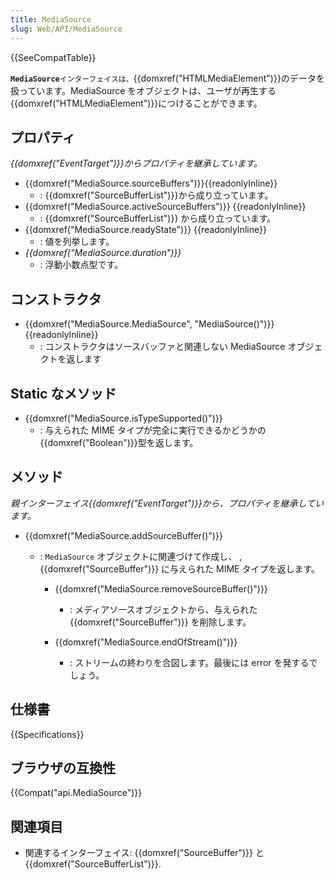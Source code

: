 ```yaml
---
title: MediaSource
slug: Web/API/MediaSource
---
```


{{SeeCompatTable}}

**`MediaSource`**`インターフェイスは、`{{domxref("HTMLMediaElement")}}のデータを扱っています。MediaSource をオブジェクトは、ユーザが再生する{{domxref("HTMLMediaElement")}}につけることができます。

## プロパティ

_{{domxref("EventTarget")}}からプロパティを継承しています。_

- {{domxref("MediaSource.sourceBuffers")}}{{readonlyInline}}
  - : {{domxref("SourceBufferList")}}から成り立っています。
- {{domxref("MediaSource.activeSourceBuffers")}} {{readonlyInline}}
  - : {{domxref("SourceBufferList")}} から成り立っています。
- {{domxref("MediaSource.readyState")}} {{readonlyInline}}
  - : 値を列挙します。
- _{{domxref("MediaSource.duration")}}_
  - : 浮動小数点型です。

## コンストラクタ

- {{domxref("MediaSource.MediaSource", "MediaSource()")}} {{readonlyInline}}
  - : コンストラクタはソースバッファと関連しない MediaSource オブジェクトを返します

## Static なメソッド

- {{domxref("MediaSource.isTypeSupported()")}}
  - : 与えられた MIME タイプが完全に実行できるかどうかの{{domxref("Boolean")}}型を返します。

## メソッド

_親インターフェイス{{domxref("EventTarget")}}から、プロパティを継承しています。_

- {{domxref("MediaSource.addSourceBuffer()")}}

  - : `MediaSource` オブジェクトに関連づけて作成し、 , {{domxref("SourceBuffer")}} に与えられた MIME タイプを返します。

    - {{domxref("MediaSource.removeSourceBuffer()")}}

      - : メディアソースオブジェクトから、与えられた {{domxref("SourceBuffer")}} を削除します。

    - {{domxref("MediaSource.endOfStream()")}}
      - : ストリームの終わりを合図します。最後には error を発するでしょう。

## 仕様書

{{Specifications}}

## ブラウザの互換性

{{Compat("api.MediaSource")}}

## 関連項目

- 関連するインターフェイス: {{domxref("SourceBuffer")}} と{{domxref("SourceBufferList")}}.
